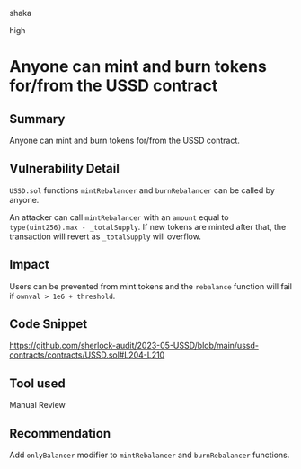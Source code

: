 shaka

high

# Anyone can mint and burn tokens for/from the USSD contract

## Summary

Anyone can mint and burn tokens for/from the USSD contract.

## Vulnerability Detail

`USSD.sol` functions `mintRebalancer` and `burnRebalancer` can be called by anyone. 

An attacker can call `mintRebalancer` with an `amount` equal to `type(uint256).max - _totalSupply`. If new tokens are minted after that, the transaction will revert as `_totalSupply` will overflow.

## Impact

Users can be prevented from mint tokens and the `rebalance` function will fail if `ownval > 1e6 + threshold`.

## Code Snippet

https://github.com/sherlock-audit/2023-05-USSD/blob/main/ussd-contracts/contracts/USSD.sol#L204-L210

## Tool used

Manual Review

## Recommendation

Add `onlyBalancer` modifier to `mintRebalancer` and `burnRebalancer` functions.